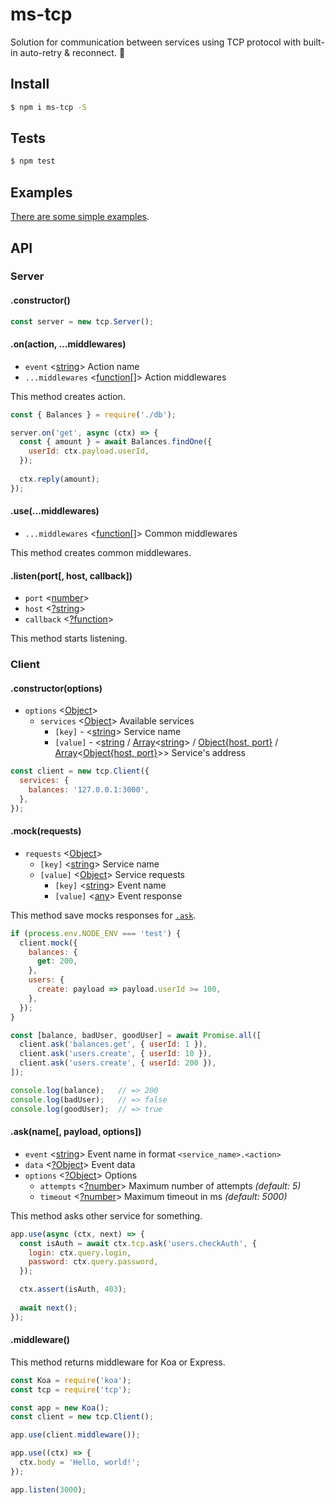 # ms-tcp

Solution for communication between services using TCP protocol with built-in auto-retry & reconnect. 🔬

## Install

```sh
$ npm i ms-tcp -S
```

## Tests

```sh
$ npm test
```

## Examples

[There are some simple examples](examples).

## API

### Server

#### .constructor()

```js
const server = new tcp.Server();
```

#### .on(action, ...middlewares)

* `event` <[string](https://developer.mozilla.org/en-US/docs/Web/JavaScript/Data_structures#String_type)> Action name
* `...middlewares` <[function[]](https://developer.mozilla.org/en-US/docs/Web/JavaScript/Reference/Global_Objects/Function)> Action middlewares

This method creates action.

```js
const { Balances } = require('./db');

server.on('get', async (ctx) => {
  const { amount } = await Balances.findOne({
    userId: ctx.payload.userId,
  });
  
  ctx.reply(amount);
});
```

#### .use(...middlewares)

* `...middlewares` <[function[]](https://developer.mozilla.org/en-US/docs/Web/JavaScript/Reference/Global_Objects/Function)> Common middlewares

This method creates common middlewares.

#### .listen(port[, host, callback])

* `port` <[number](https://developer.mozilla.org/en-US/docs/Web/JavaScript/Data_structures#Number_type)>
* `host` <[?string](https://developer.mozilla.org/en-US/docs/Web/JavaScript/Data_structures#String_type)>
* `callback` <[?function](https://developer.mozilla.org/en-US/docs/Web/JavaScript/Reference/Global_Objects/Function)>

This method starts listening.

### Client

#### .constructor(options)

* `options` <[Object](https://developer.mozilla.org/en-US/docs/Web/JavaScript/Reference/Global_Objects/Object)>
  * `services` <[Object](https://developer.mozilla.org/en-US/docs/Web/JavaScript/Reference/Global_Objects/Object)> Available services
    * `[key]` - <[string](https://developer.mozilla.org/en-US/docs/Web/JavaScript/Data_structures#String_type)> Service name
    * `[value]` - <[string](https://developer.mozilla.org/en-US/docs/Web/JavaScript/Data_structures#String_type) / [Array](https://developer.mozilla.org/en-US/docs/Web/JavaScript/Reference/Global_Objects/Array)<[string](https://developer.mozilla.org/en-US/docs/Web/JavaScript/Data_structures#String_type)> / [Object{host, port}](https://developer.mozilla.org/en-US/docs/Web/JavaScript/Reference/Global_Objects/Object) / [Array](https://developer.mozilla.org/en-US/docs/Web/JavaScript/Reference/Global_Objects/Arra)<[Object{host, port}](https://developer.mozilla.org/en-US/docs/Web/JavaScript/Reference/Global_Objects/Object)>> Service's address

```js
const client = new tcp.Client({
  services: {
    balances: '127.0.0.1:3000',
  },
});
```

#### .mock(requests)

* `requests` <[Object](https://developer.mozilla.org/en-US/docs/Web/JavaScript/Reference/Global_Objects/Object)>
  * `[key]` <[string](https://developer.mozilla.org/en-US/docs/Web/JavaScript/Data_structures#String_type)> Service name
  * `[value]` <[Object](https://developer.mozilla.org/en-US/docs/Web/JavaScript/Reference/Global_Objects/Object)> Service requests
    * `[key]` <[string](https://developer.mozilla.org/en-US/docs/Web/JavaScript/Data_structures#String_type)> Event name
    * `[value]` <[any](https://developer.mozilla.org/en-US/docs/Web/JavaScript/Data_structures)> Event response
    
This method save mocks responses for [`.ask`](#askname-payload-options).
    
```js
if (process.env.NODE_ENV === 'test') {
  client.mock({
    balances: {
      get: 200,
    },
    users: {
      create: payload => payload.userId >= 100,
    },
  });
}

const [balance, badUser, goodUser] = await Promise.all([
  client.ask('balances.get', { userId: 1 }),
  client.ask('users.create', { userId: 10 }),
  client.ask('users.create', { userId: 200 }),
]);

console.log(balance);   // => 200
console.log(badUser);   // => false
console.log(goodUser);  // => true
```

#### .ask(name[, payload, options])

* `event` <[string](https://developer.mozilla.org/en-US/docs/Web/JavaScript/Data_structures#String_type)> Event name in format `<service_name>.<action>`
* `data` <[?Object](https://developer.mozilla.org/en-US/docs/Web/JavaScript/Reference/Global_Objects/Object)> Event data
* `options` <[?Object](https://developer.mozilla.org/en-US/docs/Web/JavaScript/Reference/Global_Objects/Object)> Options
  * `attempts` <[?number](https://developer.mozilla.org/en-US/docs/Web/JavaScript/Data_structures#Number_type)> Maximum number of attempts *(default: 5)*
  * `timeout` <[?number](https://developer.mozilla.org/en-US/docs/Web/JavaScript/Data_structures#Number_type)> Maximum timeout in ms *(default: 5000)*

This method asks other service for something.

```js
app.use(async (ctx, next) => {
  const isAuth = await ctx.tcp.ask('users.checkAuth', {
    login: ctx.query.login,
    password: ctx.query.password,
  });

  ctx.assert(isAuth, 403);
  
  await next();
});
```

#### .middleware()

This method returns middleware for Koa or Express.

```js
const Koa = require('koa');
const tcp = require('tcp');

const app = new Koa();
const client = new tcp.Client();

app.use(client.middleware());

app.use((ctx) => {
  ctx.body = 'Hello, world!';
});

app.listen(3000);
```
